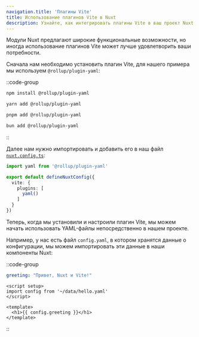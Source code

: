 ```yaml
---
navigation.title: 'Плагины Vite'
title: Использование плагинов Vite в Nuxt
description: Узнайте, как интегрировать плагины Vite в ваш проект Nuxt.
---
```


Модули Nuxt предлагают широкие функциональные возможности, но иногда использование плагинов Vite может лучше удовлетворить ваши потребности.

Сначала нам необходимо установить плагин Vite, для нашего примера мы используем  `@rollup/plugin-yaml`:

::code-group

  ```bash [npm]
  npm install @rollup/plugin-yaml
  ```

  ```bash [yarn]
  yarn add @rollup/plugin-yaml
  ```

  ```bash [pnpm]
  pnpm add @rollup/plugin-yaml
  ```

  ```bash [bun]
  bun add @rollup/plugin-yaml
  ```

::

Далее нам нужно импортировать и добавить его в наш файл [`nuxt.config.ts`](/docs/guide/directory-structure/nuxt-config):

```ts [nuxt.config.ts]
import yaml from '@rollup/plugin-yaml'

export default defineNuxtConfig({
  vite: {
    plugins: [
      yaml()
    ]
  }
})
```

Теперь, когда мы установили и настроили плагин Vite, мы можем начать использовать YAML-файлы непосредственно в нашем проекте.

Например, у нас есть файл `config.yaml`, в котором хранятся данные о конфигурации, мы можем импортировать эти данные в наши компоненты Nuxt:

::code-group

```yaml [data/hello.yaml]
greeting: "Привет, Nuxt и Vite!"
```

```vue [components/Hello.vue]
<script setup>
import config from '~/data/hello.yaml'
</script>

<template>
  <h1>{{ config.greeting }}</h1>
</template>
```

::
